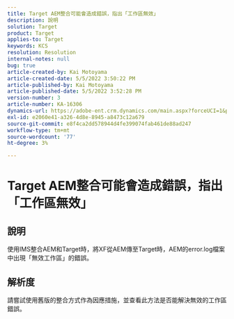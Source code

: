 ```yaml
---
title: Target AEM整合可能會造成錯誤，指出「工作區無效」
description: 說明
solution: Target
product: Target
applies-to: Target
keywords: KCS
resolution: Resolution
internal-notes: null
bug: true
article-created-by: Kai Motoyama
article-created-date: 5/5/2022 3:50:22 PM
article-published-by: Kai Motoyama
article-published-date: 5/5/2022 3:52:28 PM
version-number: 3
article-number: KA-16306
dynamics-url: https://adobe-ent.crm.dynamics.com/main.aspx?forceUCI=1&pagetype=entityrecord&etn=knowledgearticle&id=db773d0d-8bcc-ec11-a7b5-6045bd00d995
exl-id: e2060e41-a326-4d8e-8945-a8473c12a679
source-git-commit: e8f4ca2dd578944d4fe399074fab461de88ad247
workflow-type: tm+mt
source-wordcount: '77'
ht-degree: 3%

---
```


# Target AEM整合可能會造成錯誤，指出「工作區無效」

## 說明


使用IMS整合AEM和Target時，將XF從AEM傳至Target時，AEM的error.log檔案中出現「無效工作區」的錯誤。


## 解析度


請嘗試使用舊版的整合方式作為因應措施，並查看此方法是否能解決無效的工作區錯誤。
